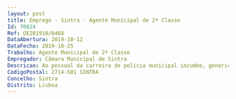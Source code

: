 ```yaml
--- 
layout: post
title: Emprego - Sintra - Agente Municipal de 2ª Classe
Id: 70824
Ref: OE201910/0468
DataAbertura: 2019-10-12
DataFecho: 2019-10-25
Trabalho: Agente Municipal de 2ª Classe
Empregador: Câmara Municipal de Sintra
Descricao: Ao pessoal da carreira de polícia municipal incumbe, genericamente a) Fiscalizar o cumprimento das normas de estacionamento de veículos e decirculação rodoviária, incluindo a participação dos acidentes de viação, eproceder à regulação do trânsito rodoviário e pedonal na área de jurisdiçãomunicipal b) Fazer vigilância nos transportes urbanos locais, nos espaços públicos ouabertos ao público, designadamente nas áreas circundantes de escolas, eprovidenciar pela guarda de edifícios e equipamentos públicos municipais c) Executar coercivamente, nos termos da lei, os actos administrativos dasautoridades municipais d) Deter e entregar imediatamente à autoridade judiciária ou a entidade policialsuspeitos de crime punível com pena de prisão em caso de flagrante delito, nostermos da lei processual penal e) Denunciar os crimes de que tiver conhecimento no exercício das suasfunções, e por causa delas, e praticar os actos cautelares necessários e urgentespara assegurar os meios de prova, nos termos da lei processual penal, até àchegada do órgão de polícia criminal competente f) Elaborar autos de notícia e autos de contra ordenação ou transgressão porinfracções às normas regulamentares municipais e às normas de âmbito nacionalou regional cuja competência de aplicação ou fiscalização pertença ao município g) Elaborar autos de notícia por acidente de viação quando o facto não constituircrime h) Elaborar autos de notícia, com remessa à autoridade competente, porinfracções cuja fiscalização não seja da competência do município, nos casos emque a lei o imponha ou permita i) Instruir processos de contra ordenação e de transgressão da respectivacompetência j) Exercer funções de polícia ambiental k) Exercer funções de polícia mortuária l) Fiscalizar o cumprimento dos regulamentos municipais e de aplicação dasnormas legais, designadamente nos domínios do urbanismo, da construção, dadefesa e protecção dos recursos cinegéticos, do património cultural, da Naturezae do ambiente m) Garantir o cumprimento das leis e dos regulamentos que envolvamcompetências municipais de fiscalização n) Exercer funções de sensibilização e divulgação de várias matérias,designadamente de prevenção rodoviária e ambiental o) Participar no serviço municipal de protecção civil.
CodigoPostal: 2714-501 SINTRA
Concelho: Sintra
Distrito: Lisboa
--- 
```

